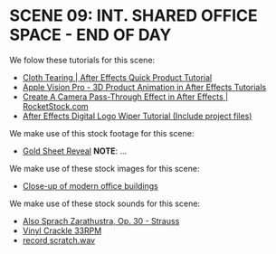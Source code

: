 # SCENE 09: INT. SHARED OFFICE SPACE - END OF DAY

We folow these tutorials for this scene:

- [Cloth Tearing | After Effects Quick Product Tutorial](https://www.youtube.com/watch?v=6dZTHwzCbo4)
- [Apple Vision Pro - 3D Product Animation in After Effects Tutorials](https://www.youtube.com/watch?v=N7loqviXkFo)
- [Create A Camera Pass-Through Effect in After Effects | RocketStock.com](https://www.youtube.com/watch?v=uAtb0nesRPs)
- [After Effects Digital Logo Wiper Tutorial (Include project files)](https://www.youtube.com/watch?v=m3xNjwfnFNg)

We make use of this stock footage for this scene:

- [Gold Sheet Reveal](https://www.mediafire.com/file/79essghzzxjsh5t/01.mp4) **NOTE**: ...

We make use of these stock images for this scene:

- [Close-up of modern office buildings](https://www.freepik.com/free-photo/close-up-modern-office-buildings_1119484.htm#fromView=search&page=10&position=29&uuid=07c5a604-e119-4fda-83ca-b1bde598ebd6)

We make use of these stock sounds for this scene:

- [Also Sprach Zarathustra, Op. 30 - Strauss](https://www.youtube.com/watch?v=dfe8tCcHnKY)
- [Vinyl Crackle 33RPM](https://freesound.org/people/yfjesse/sounds/471007/)
- [record scratch.wav](https://freesound.org/people/luffy/sounds/3536/)